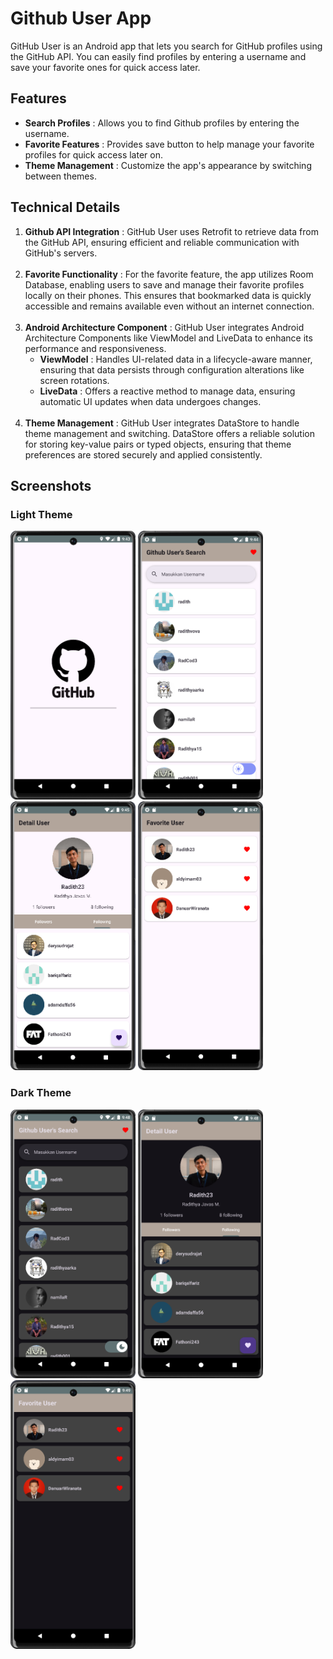 # Github User App
GitHub User is an Android app that lets you search for GitHub profiles using the GitHub API. You can easily find profiles by entering a username and save your favorite ones for quick access later.
## Features
- **Search Profiles** : Allows you to find Github profiles by entering the username.
- **Favorite Features** : Provides save button to help manage your favorite profiles for quick access later on.
- **Theme Management** : Customize the app's appearance by switching between themes.
## Technical Details
1. **Github API Integration** : GitHub User uses Retrofit to retrieve data from the GitHub API, ensuring efficient and reliable communication with GitHub's servers. <br><br>
2. **Favorite Functionality** : For the favorite feature, the app utilizes Room Database, enabling users to save and manage their favorite profiles locally on their phones. This ensures that bookmarked data is quickly accessible and remains available even without an internet connection. <br><br>
3. **Android Architecture Component** : GitHub User integrates Android Architecture Components like ViewModel and LiveData to enhance its performance and responsiveness.
   - **ViewModel** : Handles UI-related data in a lifecycle-aware manner, ensuring that data persists through configuration alterations like screen rotations.
   - **LiveData** : Offers a reactive method to manage data, ensuring automatic UI updates when data undergoes changes. <br><br>
4. **Theme Management** : GitHub User integrates DataStore to handle theme management and switching. DataStore offers a reliable solution for storing key-value pairs or typed objects, ensuring that theme preferences are stored securely and applied consistently.
## Screenshots
### Light Theme
<p align="left">
  <img width="200" height="430" src="splash-screen.png">
  <img width="200" height="430" src="main-light.png">
  <img width="200" height="430" src="detail-light.png">
  <img width="200" height="430" src="fav-light.png">
</p>

### Dark Theme
<p align="left">
  <img width="200" height="430" src="main-dark.png">
  <img width="200" height="430" src="detail-dark.png">
  <img width="200" height="430" src="fav-dark.png">
</p>
